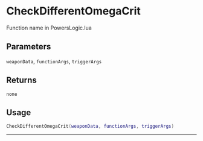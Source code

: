 # CheckDifferentOmegaCrit
Function name in PowersLogic.lua
## Parameters
`weaponData`, `functionArgs`, `triggerArgs`
## Returns
`none`
## Usage
```lua
CheckDifferentOmegaCrit(weaponData, functionArgs, triggerArgs)
```
---
